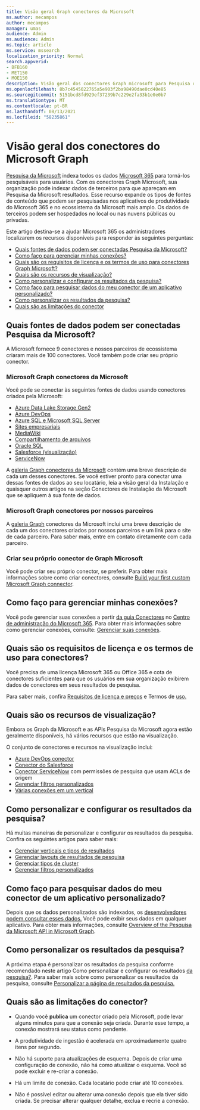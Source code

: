 ```yaml
---
title: Visão geral Graph conectores da Microsoft
ms.author: mecampos
author: mecampos
manager: umas
audience: Admin
ms.audience: Admin
ms.topic: article
ms.service: mssearch
localization_priority: Normal
search.appverid:
- BFB160
- MET150
- MOE150
description: Visão geral dos conectores Graph microsoft para Pesquisa da Microsoft
ms.openlocfilehash: 8b7c4545022765a5e903f2ba98490dae0cd40e85
ms.sourcegitcommit: 5151bcd8fd929ef37239b7c229e2fa33b1e0e0b7
ms.translationtype: MT
ms.contentlocale: pt-BR
ms.lasthandoff: 08/13/2021
ms.locfileid: "58235861"
---
```

<!---Previous ms.author: monaray --->

# <a name="overview-of-microsoft-graph-connectors"></a>Visão geral dos conectores do Microsoft Graph

[Pesquisa da Microsoft](./overview-microsoft-search.md) indexa todos os dados [Microsoft 365](https://www.microsoft.com/microsoft-365) para torná-los pesquisáveis para usuários. Com os conectores Graph Microsoft, sua organização pode indexar dados de terceiros para que apareçam em Pesquisa da Microsoft resultados. Esse recurso expande os tipos de fontes de conteúdo que podem ser pesquisadas nos aplicativos de produtividade do Microsoft 365 e no ecossistema da Microsoft mais amplo. Os dados de terceiros podem ser hospedados no local ou nas nuvens públicas ou privadas.

<!---link Microsoft Graph reference in line 19 when we have access to relevant documentation--->

Este artigo destina-se a ajudar Microsoft 365 os administradores localizarem os recursos disponíveis para responder às seguintes perguntas:

* [Quais fontes de dados podem ser conectadas Pesquisa da Microsoft?](#what-data-sources-can-be-connected-to-microsoft-search)
* [Como faço para gerenciar minhas conexões?](#how-do-i-manage-my-connections)
* [Quais são os requisitos de licença e os termos de uso para conectores Graph Microsoft?](#what-are-the-license-requirements-and-terms-of-use-for-connectors)
* [Quais são os recursos de visualização?](#what-are-the-preview-features)
* [Como personalizar e configurar os resultados da pesquisa?](#how-do-i-customize-and-configure-search-results)
* [Como faço para pesquisar dados do meu conector de um aplicativo personalizado?](#how-do-i-search-my-connector-data-from-a-custom-application)
* [Como personalizar os resultados da pesquisa?](#how-do-i-customize-search-results)
* [Quais são as limitações do conector](#what-are-the-connector-limitations)

<!---Add Value, scenario, example, and/or graphic in December updates--->
<!---Probably remove architecture section below
## Architecture

The following architectural diagram of the Microsoft Graph platform shows how Graph connector content flows through content indexing to user results in [Microsoft Search](./overview-microsoft-search.md) clients. The rest of this section explains each of the key building blocks in the diagram.

![Diagram: on-premises and cloud-based data is pulled by connectors and indexed by the Microsoft Search API, and then the Microsoft Search service delivers the results to users.](media/connectors-overview/highlevel-connectors.png)
Graph connectors can pull data from cloud-based (SaaS) data sources and on-premises data stores. The above diagram shows connections to only two data sources, but you can add connections to up ten sources per tenant.

The Microsoft Graph Connectors API instantiates one connection per data source. Then, the API indexes and stores the data. Established connections interact with Microsoft Search, so users can get search results.

You can use the Microsoft 365 [admin center](https://admin.microsoft.com) to setup and manage any of the Graph connectors by Microsoft. The admin center has a simple user interface that makes it easy to establish the connection to your data source, and monitor connection status and utilization.

***Edit paragraph below***
To create a **connection** to a data source, admins need authenticated access to the data and the entire content repository. The data is fed to the graph connector service for indexing.--->

## <a name="what-data-sources-can-be-connected-to-microsoft-search"></a>Quais fontes de dados podem ser conectadas Pesquisa da Microsoft?

A Microsoft fornece 9 conectores e nossos parceiros de ecossistema criaram mais de 100 conectores. Você também pode criar seu próprio conector.

### <a name="microsoft-graph-connectors-by-microsoft"></a>Microsoft Graph conectores da Microsoft

Você pode se conectar às seguintes fontes de dados usando conectores criados pela Microsoft:

<!---Add links below when new docs are created--->
* [Azure Data Lake Storage Gen2](azure-data-lake-connector.md)
* [Azure DevOps](azure-devops-connector.md)
* [Azure SQL e Microsoft SQL Server](MSSQL-connector.md)
* [Sites empresariais](enterprise-web-connector.md)
* [MediaWiki](mediawiki-connector.md)
* [Compartilhamento de arquivos](fileshare-connector.md)
* [Oracle SQL](OracleSQL-connector.md)
* [Salesforce (visualização)](salesforce-connector.md)
* [ServiceNow](servicenow-connector.md)

A [galeria Graph conectores da Microsoft](https://www.microsoft.com/microsoft-search/connectors) contém uma breve descrição de cada um desses conectores. Se você estiver pronto para conectar uma dessas fontes de dados [](configure-connector.md) ao seu locatário, leia a visão geral da Instalação e quaisquer outros artigos na seção Conectores de Instalação da Microsoft que se apliquem à sua fonte de dados.

### <a name="microsoft-graph-connectors-by-our-partners"></a>Microsoft Graph conectores por nossos parceiros

A [galeria Graph](https://www.microsoft.com/microsoft-search/connectors) conectores da Microsoft inclui uma breve descrição de cada um dos conectores criados por nossos parceiros e um link para o site de cada parceiro. Para saber mais, entre em contato diretamente com cada parceiro.

### <a name="build-your-own-microsoft-graph-connector"></a>Criar seu próprio conector de Graph Microsoft

Você pode criar seu próprio conector, se preferir. Para obter mais informações sobre como criar conectores, consulte [Build your first custom Microsoft Graph connector](/graph/connecting-external-content-build-quickstart).

## <a name="how-do-i-manage-my-connections"></a>Como faço para gerenciar minhas conexões?

Você pode gerenciar suas conexões a partir [da guia Conectores](https://admin.microsoft.com/Adminportal/Home#/MicrosoftSearch/Connectors) no [Centro de administração do Microsoft 365](https://admin.microsoft.com/). Para obter mais informações sobre como gerenciar conexões, consulte: [Gerenciar suas conexões](manage-connector.md).

## <a name="what-are-the-license-requirements-and-terms-of-use-for-connectors"></a>Quais são os requisitos de licença e os termos de uso para conectores?

Você precisa de uma licença Microsoft 365 ou Office 365 e cota de conectores suficientes para que os usuários em sua organização exibirem dados de conectores em seus resultados de pesquisa.

Para saber mais, confira [Requisitos de licença e preços](licensing.md) e Termos de [uso.](terms-of-use.md)

## <a name="what-are-the-preview-features"></a>Quais são os recursos de visualização?

Embora os Graph da Microsoft e as APIs Pesquisa da Microsoft agora estão geralmente disponíveis, há vários recursos que estão na visualização.

O conjunto de conectores e recursos na visualização inclui:

* [Azure DevOps conector](azure-devops-connector.md)
* [Conector do Salesforce](salesforce-connector.md)
* [Conector ServiceNow](servicenow-connector.md) com permissões de pesquisa que usam ACLs de origem
* [Gerenciar filtros personalizados](custom-filters.md)
* [Várias conexões em um vertical](customize-search-page.md#multiple-connections-in-a-vertical)

## <a name="how-do-i-customize-and-configure-search-results"></a>Como personalizar e configurar os resultados da pesquisa?

Há muitas maneiras de personalizar e configurar os resultados da pesquisa. Confira os seguintes artigos para saber mais:

* [Gerenciar verticais e tipos de resultados](customize-search-page.md)
* [Gerenciar layouts de resultados de pesquisa](customize-results-layout.md)
* [Gerenciar tipos de cluster](result-cluster.md)
* [Gerenciar filtros personalizados](custom-filters.md)

## <a name="how-do-i-search-my-connector-data-from-a-custom-application"></a>Como faço para pesquisar dados do meu conector de um aplicativo personalizado?

Depois que os dados personalizados são indexados, os [desenvolvedores podem consultar esses dados.](/graph/search-concept-custom-types) Você pode exibir seus dados em qualquer aplicativo. Para obter mais informações, consulte [Overview of the Pesquisa da Microsoft API in Microsoft Graph](/graph/search-concept-overview).

## <a name="how-do-i-customize-search-results"></a>Como personalizar os resultados da pesquisa?

A próxima etapa é personalizar os resultados da pesquisa conforme recomendado neste artigo Como personalizar e configurar os resultados [da pesquisa?](#how-do-i-customize-and-configure-search-results). Para saber mais sobre como personalizar os resultados da pesquisa, consulte [Personalizar a página de resultados da pesquisa.](customize-search-page.md)

## <a name="what-are-the-connector-limitations"></a>Quais são as limitações do conector?

* Quando você **publica** um conector criado pela Microsoft, pode levar alguns minutos para que a conexão seja criada. Durante esse tempo, a conexão mostrará seu status como pendente.

* A produtividade de ingestão é acelerada em aproximadamente quatro itens por segundo.

* Não há suporte para atualizações de esquema. Depois de criar uma configuração de conexão, não há como atualizar o esquema. Você só pode excluir e re-criar a conexão.

* Há um limite de conexão. Cada locatário pode criar até 10 conexões.

* Não é possível editar ou alterar uma conexão depois que ela tiver sido criada. Se precisar alterar qualquer detalhe, exclua e recrie a conexão.
